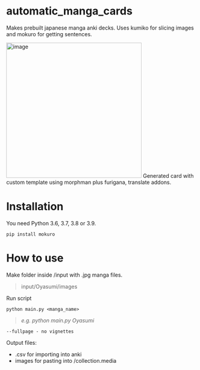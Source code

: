 # automatic_manga_cards
Makes prebuilt japanese manga anki decks. 
Uses kumiko for slicing images and mokuro for getting sentences.

<img width="359" alt="image" src="https://user-images.githubusercontent.com/119138378/231002272-839d4d2e-dd9e-4602-ad63-467e179e5880.png">
Generated card with custom template using morphman plus furigana, translate addons.

# Installation
You need Python 3.6, 3.7, 3.8 or 3.9.
```commandline
pip install mokuro
```

# How to use

Make folder inside /input with .jpg manga files.
>input/Oyasumi/images

Run script
```commandline 
python main.py <manga_name> 
```
>*e.g. python main.py Oyasumi*

```commandline
--fullpage - no vignettes
```
Output files:
+ .csv for importing into anki
+ images for pasting into /collection.media

